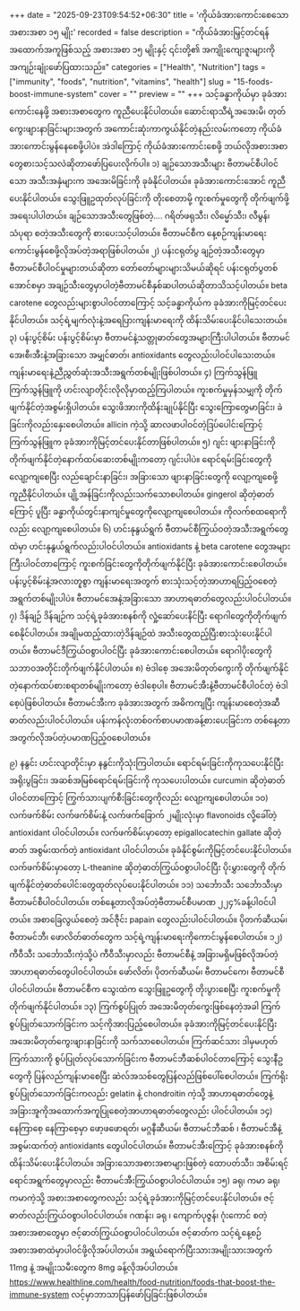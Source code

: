 +++
date = "2025-09-23T09:54:52+06:30"
title = 'ကိုယ်ခံအားကောင်းစေသော အစားအစာ ၁၅ မျိုး'
recorded = false
description = "ကိုယ်ခံအားမြှင့်တင်ရန် အထောက်အကူဖြစ်သည့် အစားအစာ ၁၅ မျိုးနှင့် ၎င်းတို့၏ အကျိုးကျေးဇူးများကို အကျဉ်းချုံးဖော်ပြထားသည်။"
categories = ["Health", "Nutrition"]
tags = ["immunity", "foods", "nutrition", "vitamins", "health"]
slug = "15-foods-boost-immune-system"
cover = ""
preview = ""
+++
သင့်ခန္ဓာကိုယ်မှာ ခုခံအားကောင်းနေဖို့ အစားအစာတွေက ကူညီပေးနိုင်ပါတယ်။ ဆောင်းရာသီရဲ့အအေးမိ၊ တုတ်ကွေးဖျားနာခြင်းများအတွက် အကောင်းဆုံးကာကွယ်နိုင်တဲ့နည်းလမ်းကတော့ ကိုယ်ခံအားကောင်းမွန်နေစေဖို့ပါပဲ။ အဲဒါကြောင့် ကိုယ်ခံအားကောင်းစေဖို့ ဘယ်လိုအစားအစာတွေစားသင့်သလဲဆိုတာဖော်ပြပေးလိုက်ပါ။
၁) ချဉ်သောအသီးများ
ဗီတာမင်စီပါဝင်သော အသီးအနှံများက အအေးမိခြင်းကို ခုခံနိုင်ပါတယ်။ ခုခံအားကောင်းအောင် ကူညီပေးနိုင်ပါတယ်။ သွေးဖြူဥထုတ်လုပ်ခြင်းကို တိုးစေတာမို့ ကူးစက်မှုတွေကို တိုက်ဖျက်ဖို့ အရေးပါပါတယ်။ ချဉ်သောအသီးတွေဖြစ်တဲ့…. ဂရိတ်ဖရုသီး၊ လိမ္မော်သီး၊ လီမွန်၊ သံပုရာ စတဲ့အသီးတွေကို စားပေးသင့်ပါတယ်။ ဗီတာမင်စီက နေ့စဉ်ကျန်းမာရေးကောင်းမွန်စေဖို့လိုအပ်တဲ့အရာဖြစ်ပါတယ်။
၂) ပန်းငရုတ်ပွ
ချဉ်တဲ့အသီးတွေမှာ ဗီတာမင်စီပါဝင်မှုများတယ်ဆိုတာ တော်တော်များများသိမယ်ဆိုရင် ပန်းငရုတ်ပွတစ်အောင်စမှာ အချဉ်သီးတွေမှာပါတဲ့ဗီတာမင်စီနှစ်ဆပါတယ်ဆိုတာသိသင့်ပါတယ်။ beta carotene တွေလည်းများစွာပါဝင်တာကြောင့် သင့်ခန္ဓာကိုယ်က ခုခံအားကိုမြင့်တင်ပေးနိုင်ပါတယ်။ သင့်ရဲ့မျက်လုံးနဲ့အရေပြားကျန်းမာရေးကို ထိန်းသိမ်းပေးနိုင်ပါသေးတယ်။
၃) ပန်းပွင့်စိမ်း
ပန်းပွင့်စိမ်းမှာ ဗီတာမင်နဲ့သတ္တုဓာတ်တွေအများကြီးပါပါတယ်။ ဗီတာမင်အေ၊စီ၊အီးနဲ့အခြားသော အမျှင်ဓာတ်၊ antioxidants တွေလည်းပါဝင်ပါသေးတယ်။ ကျန်းမာရေးနဲ့ညီညွှတ်ဆုံးအသီးအရွက်တစ်မျိုးဖြစ်ပါတယ်။
၄) ကြက်သွန်ဖြူ
ကြက်သွန်ဖြူကို ဟင်းလျာတိုင်းလိုလိုမှာထည့်ကြပါတယ်။ ကူးစက်မှုမှန်သမျှကို တိုက်ဖျက်နိုင်တဲ့အစွမ်းရှိပါတယ်။ သွေးဖိအားကိုထိန်းချုပ်နိုင်ပြီး သွေးကြောတွေမာခြင်း၊ ခဲခြင်းကိုလည်းနှေးစေပါတယ်။ allicin ကဲ့သို့ ဆာလဖာပါဝင်တဲ့ဒြပ်ပေါင်းကြောင့် ကြက်သွန်ဖြူက ခုခံအားကိုမြင့်တင်ပေးနိုင်တာဖြစ်ပါတယ်။
၅) ဂျင်း
ဖျားနာခြင်းကို တိုက်ဖျက်နိုင်တဲ့နောက်ထပ်ဆေးတစ်မျိုးကတော့ ဂျင်းပါပဲ။ ရောင်ရမ်းခြင်းတွေကိုလျော့ကျစေပြီး လည်ချောင်းနာခြင်း၊ အခြားသော ဖျားနာခြင်းတွေကို လျော့ကျစေဖို့ကူညီနိုင်ပါတယ်။ ပျို့အန်ခြင်းကိုလည်းသက်သောစပါတယ်။ gingerol ဆိုတဲ့ဓာတ်ကြောင့် ပူပြီး ခန္ဓာကိုယ်တွင်းနာကျင်မှုတွေကိုလျော့ကျစေပါတယ်။ ကိုလက်စထရောကိုလည်း လျော့ကျစေပါတယ်။
၆) ဟင်းနုနွယ်ရွက်
ဗီတာမင်စီကြွယ်ဝတဲ့အသီးအရွက်တွေထဲမှာ ဟင်းနုနွယ်ရွက်လည်းပါဝင်ပါတယ်။ antioxidants နဲ့ beta carotene တွေအများကြီးပါဝင်တာကြောင့် ကူးစက်ခြင်းတွေကိုတိုက်ဖျက်နိုင်ပြီး ခုခံအားကောင်းစေပါတယ်။ ပန်းပွင့်စိမ်းနဲ့အလားတူစွာ ကျန်းမာရေးအတွက် စားသုံးသင့်တဲ့အာဟာရပြည့်ဝစေတဲ့အရွက်တစ်မျိုးပါပဲ။ ဗီတာမင်အေနဲ့အခြားသော အာဟာရဓာတ်တွေလည်းပါဝင်ပါတယ်။
၇) ဒိန်ချဉ်
ဒိန်ချဉ်က သင့်ရဲ့ခုခံအားစနစ်ကို လှုံ့ဆော်ပေးနိင်ပြီး ရောဂါတွေကိုတိုက်ဖျက်စေနိုင်ပါတယ်။ အချိုမထည့်ထားတဲ့ဒိန်ချဉ်ထဲ အသီးတွေထည့်ပြီးစားသုံးပေးနိုင်ပါတယ်။ ဗီတာမင်ဒီကြွယ်ဝစွာပါဝင်ပြီး ခုခံအားကောင်းစေပါတယ်။ ရောဂါပိုးတွေကို သဘာဝအတိုင်းတိုက်ဖျက်နိုင်ပါတယ်။
၈) ဗံဒါစေ့
အအေးမိတုတ်ကွေးကို တိုက်ဖျက်နိုင်တဲ့နောက်ထပ်စားစရာတစ်မျိုးကတော့ ဗံဒါစေ့ပါ။ ဗီတာမင်အီးနဲ့ဗီတာမင်စီပါဝင်တဲ့ ဗံဒါစေ့ပဲဖြစ်ပါတယ်။ ဗီတာမင်အီးက ခုခံအားအတွက် အဓိကကျပြီး ကျန်းမာစေတဲ့အဆီဓာတ်လည်းပါဝင်ပါတယ်။ ပန်းကန်လုံးတစ်ဝက်စာပမာဏခန့်စားပေးခြင်းက တစ်နေ့တာအတွက်လိုအပ်တဲ့ပမာဏပြည့်ဝစေပါတယ်။

၉) နနွင်း
ဟင်းလျာတိုင်းမှာ နနွင်းကိုသုံးကြပါတယ်။ ရောင်ရမ်းခြင်းကိုကုသပေးနိုင်ပြီး အရိုးပွခြင်း၊ အဆစ်အမြစ်ရောင်ရမ်းခြင်းကို ကုသပေးပါတယ်။ curcumin ဆိုတဲ့ဓာတ်ပါဝင်တာကြောင့် ကြွက်သားပျက်စီးခြင်းတွေကိုလည်း လျော့ကျစေပါတယ်။
၁၀) လက်ဖက်စိမ်း
လက်ဖက်စိမ်းနဲ့ လက်ဖက်ခြောက် ၂မျိုးလုံးမှာ flavonoids လို့ခေါ်တဲ့ antioxidant ပါဝင်ပါတယ်။ လက်ဖက်စိမ်းမှာတော့ epigallocatechin gallate ဆိုတဲ့ဓာတ် အစွမ်းထက်တဲ့ antioxidant ပါဝင်ပါတယ်။ ခုခံနိုင်စွမ်းကိုမြင့်တင်ပေးနိုင်ပါတယ်။ လက်ဖက်စိမ်းမှာတော့ L-theanine ဆိုတဲ့ဓာတ်ကြွယ်ဝစွာပါဝင်ပြီး ပိုးမွှားတွေကို တိုက်ဖျက်နိုင်တဲ့ဓာတ်ပေါင်းတွေထုတ်လုပ်ပေးနိုင်ပါတယ်။
၁၁) သင်္ဘောသီး
သင်္ဘောသီးမှာ ဗီတာမင်စီပါဝင်ပါတယ်။ တစ်နေ့တာလိုအပ်တဲ့ဗီတာမင်စီပမာဏ ၂၂၄%ခန့်ပါဝင်ပါတယ်။ အစာခြေလွယ်စေတဲ့ အင်ဇီုင်း papain တွေလည်းပါဝင်ပါတယ်။ ပိုတက်ဆီယမ်၊ ဗီတာမင်ဘီ၊ ဖောလိတ်ဓာတ်တွေက သင့်ရဲ့ကျန်းမာရေးကိုကောင်းမွန်စေပါတယ်။
၁၂) ကီဝီသီး
သင်္ဘောသီးကဲ့သို့ပဲ ကီဝီသီးမှာလည်း ဗီတာမင်စီနဲ့ အခြားမရှိမဖြစ်လိုအပ်တဲ့အာဟာရဓာတ်တွေပါဝင်ပါတယ်။ ဖော်လိတ်၊ ပိုတက်ဆီယမ်၊ ဗီတာမင်ကေ၊ ဗီတာမင်စီပါဝင်ပါတယ်။ ဗီတာမင်စီက သွေးထဲက သွေးဖြူဥတွေကို တိုးပွားစေပြီး ကူးစက်မှုကိုတိုက်ဖျက်နိုင်ပါတယ်။
၁၃) ကြက်စွပ်ပြုတ်
အအေးမိတုတ်ကွေးဖြစ်နေတဲ့အခါ ကြက်စွပ်ပြုတ်သောက်ခြင်းက သင့်ကိုအားပြည့်စေပါတယ်။ ခုခံအားကိုမြင့်တင်ပေးနိုင်ပြီး အအေးမိတုတ်ကွေးဖျားနာခြင်းကို သက်သာစေပါတယ်။ ကြက်ဆင်သား ဒါမှမဟုတ် ကြက်သားကို စွပ်ပြုတ်လုပ်သောက်ခြင်းက ဗီတာမင်ဘီဆစ်ပါဝင်တာကြောင့် သွေးနီဥတွေကို ပြန်လည်ကျန်းမာစေပြီး ဆဲလ်အသစ်တွေပြန်လည်ဖြစ်ပေါ်စေပါတယ်။ ကြက်ရိုးစွပ်ပြုတ်သောက်ခြင်းကလည်း gelatin နဲ့ chondroitin ကဲ့သို့ အာဟာရဓာတ်တွေနဲ့ အခြားအူကိုအထောက်အကူပြုစေတဲ့အာဟာရဓာတ်တွေလည်း ပါဝင်ပါတယ်။
၁၄) နေကြာစေ့
နေကြာစေ့မှာ ဖော့ဖဖောရတ်၊ မဂ္ဂနီဆီယမ်၊ ဗီတာမင်ဘီဆစ် ၊ ဗီတာမင်အီနဲ့အစွမ်းထက်တဲ့ antioxidants တွေပါဝင်ပါတယ်။ ဗီတာမင်အီးကြောင့် ခုခံအားစနစ်ကို ထိန်းသိမ်းပေးနိုင်ပါတယ်။ အခြားသောအစားအစာများဖြစ်တဲ့ ထောပတ်သီး၊ အစိမ်းရင့်ရောင်အရွက်တွေမှာလည်း ဗီတာမင်အီးကြွယ်ဝစွာပါဝင်ပါတယ်။
၁၅) ခရု၊ ကမာ
ခရု၊ ကမာကဲ့သို့ အစားအစာတွေကလည်း သင့်ရဲ့ခုခံအားကိုမြင့်တင်ပေးနိုင်ပါတယ်။ ဇင့်ဓာတ်လည်းကြွယ်ဝစွာပါဝင်ပါတယ်။ ဂဏန်း၊ ခရု ၊ ကျောက်ပုဇွန်၊ ဂုံးကောင် စတဲ့အစားအစာတွေမှာ ဇင့်ဓာတ်ကြွယ်ဝစွာပါဝင်ပါတယ်။ ဇင့်ဓာတ်က သင့်ရဲ့နေ့စဉ်အစားအစာထဲမှာပါဝင်ဖို့လိုအပ်ပါတယ်။ အရွယ်ရောက်ပြီးသားအမျိုးသားအတွက် 11mg နဲ့ အမျိုးသမီးတွေက 8mg ခန့်လိုအပ်ပါတယ်။
https://www.healthline.com/health/food-nutrition/foods-that-boost-the-immune-system လင့်မှာဘာသာပြန်ဖော်ပြခြင်းဖြစ်ပါတယ်။ 